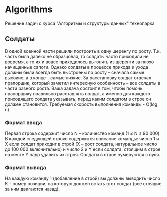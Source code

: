 # Algorithms
Решение задач с курса "Алгоритмы и структуры данных" технопарка

## Солдаты

В одной военной части решили построить в одну шеренгу по росту. Т.к. часть была далеко не образцовая, то солдаты часто приходили не вовремя, а то их и вовсе приходилось выгонять из шеренги за плохо начищенные сапоги. Однако солдаты в процессе прихода и ухода должны были всегда быть выстроены по росту – сначала самые высокие, а в конце – самые низкие. За расстановку солдат отвечал прапорщик, который заметил интересную особенность – все солдаты в части разного роста. Ваша задача состоит в том, чтобы помочь прапорщику правильно расставлять солдат, а именно для каждого приходящего солдата указывать, перед каким солдатом в строе он должен становится. Требуемая скорость выполнения команды - O(log n). 

### Формат ввода

Первая строка содержит число N – количество команд (1 ≤ N ≤ 90 000). В каждой следующей строке содержится описание команды: число 1 и X если солдат приходит в строй (X – рост солдата, натуральное число до 100 000 включительно) и число 2 и Y если солдата, стоящим в строе на месте Y надо удалить из строя. Солдаты в строе нумеруются с нуля. 

### Формат вывода

На каждую команду 1 (добавление в строй) вы должны выводить число K – номер позиции, на которую должен встать этот солдат (все стоящие за ним двигаются назад). 
